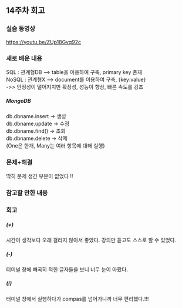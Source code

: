 ## 14주차 회고

### 실습 동영상

https://youtu.be/ZUp18Gvq92c

### 새로 배운 내용

SQL : 관계형DB --> table을 이용하여 구축, primary key 존재    
NoSQL : 관계형X --> document를 이용하여 구축, {key:value}    
 ->> 안정성이 떨어지지만 확장성, 성능이 향상, 빠른 속도를 강조

 ##### MongoDB
 db.dbname.insert -> 생성   
 db.dbname.update -> 수정   
 db.dbname.find() -> 조회   
 db.dbname.delete -> 삭제    
 (One은 한개, Many는 여러 항목에 대해 실행)    

### 문제+해결

딱히 문제 생긴 부분이 없었다 !!

### 참고할 만한 내용


### 회고

##### (+)
시간이 생각보다 오래 걸리지 않아서 좋았다.
강의만 듣고도 스스로 할 수 있었다.

##### (-)
터미널 창에 빼곡히 적힌 글자들을 보니 너무 눈이 아팠다.

##### (!)
터미널 창에서 실행하다가 compas를 넘어가니까 너무 편리했다.!!!
